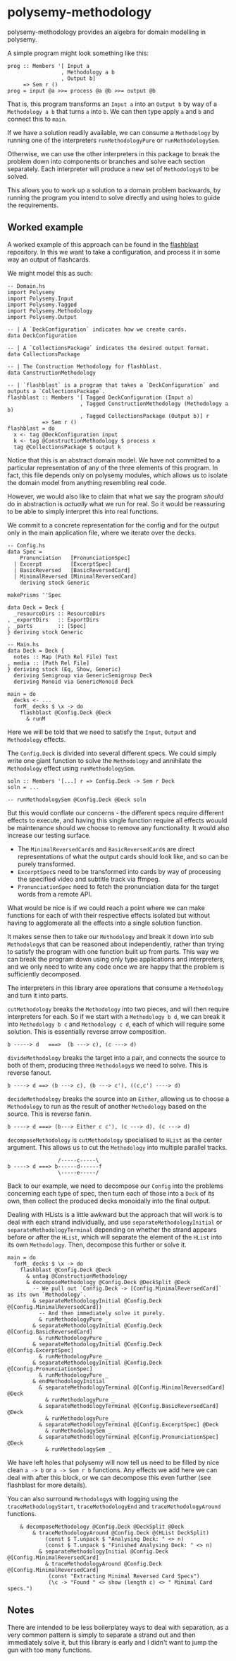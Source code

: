 # polysemy-methodology

polysemy-methodology provides an algebra for domain modelling in polysemy.

A simple program might look something like this:

```
prog :: Members '[ Input a
                 , Methodology a b
                 , Output b]
     => Sem r ()
prog = input @a >>= process @a @b >>= output @b
```

That is, this program transforms an `Input a` into an `Output b` by way of a
`Methodology a b` that turns `a` into `b`. We can then type apply `a` and `b`
and connect this to `main`.

If we have a solution readily available, we can consume a `Methodology` by
running one of the interpreters `runMethodologyPure` or `runMethodologySem`.

Otherwise, we can use the other interpreters in this package to break the
problem down into components or branches and solve each section separately.
Each interpreter will produce a new set of `Methodology`s to be solved.

This allows you to work up a solution to a domain problem backwards, by running
the program you intend to solve directly and using holes to guide the
requirements.

## Worked example

A worked example of this approach can be found in the
[flashblast](https://gitlab.com/homotopic-tech/flashblast)
repository. In this we want to take a configuration,
and process it in some way an output of flashcards.

We might model this as such:

```
-- Domain.hs
import Polysemy
import Polysemy.Input
import Polysemy.Tagged
import Polysemy.Methodology
import Polysemy.Output

-- | A `DeckConfiguration` indicates how we create cards.
data DeckConfiguration

-- | A `CollectionsPackage` indicates the desired output format.
data CollectionsPackage

-- | The Construction Methodology for flashblast.
data ConstructionMethodology

-- | `flashblast` is a program that takes a `DeckConfiguration` and outputs a `CollectionsPackage`.
flashblast :: Members '[ Tagged DeckConfiguration (Input a)
                       , Tagged ConstructionMethodology (Methodology a b)
                       , Tagged CollectionsPackage (Output b)] r
           => Sem r ()
flashblast = do
  x <- tag @DeckConfiguration input
  k <- tag @ConstructionMethodology $ process x
  tag @CollectionsPackage $ output k
```

Notice that this is an abstract domain model. We have not committed to
a particular representation of any of the three elements of this program.
In fact, this file depends only on polysemy modules, which allows
us to isolate the domain model from anything resembling real code.

However, we would also like to claim that what we say the program *should*
do in abstraction is *actually* what we run for real. So it would be
reassuring to be able to simply interpret this into real functions.

We commit to a concrete representation for the config and for
the output only in the main application file, where we iterate over
the decks.

```
-- Config.hs
data Spec =
    Pronunciation   [PronunciationSpec]
  | Excerpt         [ExcerptSpec]
  | BasicReversed   [BasicReversedCard]
  | MinimalReversed [MinimalReversedCard]
    deriving stock Generic

makePrisms ''Spec

data Deck = Deck {
  _resourceDirs :: ResourceDirs
, _exportDirs   :: ExportDirs
, _parts        :: [Spec]
} deriving stock Generic
```

```
-- Main.hs
data Deck = Deck {
  notes :: Map (Path Rel File) Text
, media :: [Path Rel File]
} deriving stock (Eq, Show, Generic)
  deriving Semigroup via GenericSemigroup Deck
  deriving Monoid via GenericMonoid Deck

main = do
  decks <- ...
  forM_ decks $ \x -> do
    flashblast @Config.Deck @Deck
      & runM
```

Here we will be told that we need to satisfy the `Input`, `Output` and
`Methodology` effects.

The `Config.Deck` is divided into several different specs. We could simply
write one giant function to solve the `Methodology` and annihilate the 
`Methodology` effect using `runMethodologySem`.

```
soln :: Members '[...] r => Config.Deck -> Sem r Deck
soln = ...

-- runMethodologySem @Config.Deck @Deck soln
```

But this would conflate our concerns - the different specs require different
effects to execute, and having this single function require all effects
wouuld be maintenance should we choose to remove any functionality. It
would also increase our testing surface.

* The `MinimalReversedCard`s and `BasicReversedCard`s are direct
  representations of what the output cards should look like, and so can be
purely transformed.
* `ExcerptSpec`s need to be transformed into cards by way of processing
  the specified video and subtitle track via ffmpeg.
* `PronunciationSpec` need to fetch the pronunciation data for the target
  words from a remote API.

What would be nice is if we could reach a point where we can make functions
for each of with their respective effects isolated but without having to
agglomerate all the effects into a single solution function.

It makes sense then to take our `Methodology` and break it down into sub
`Methodology`s that can be reasoned about independently, rather than trying
to satisfy the program with one function built up from parts. This way
we can break the program down using only type applications and interpreters,
and we only need to write any code once we are happy that the problem is
sufficiently decomposed.

The interpreters in this library aree operations that consume a `Methodology`
and turn it into parts.

`cutMethodology` breaks the `Methodology` into two pieces, and will then
require interpreters for each. So if we start with a `Methodology b d`, we
can break it into `Methodology b c` and `Methodology c d`, each of which
will require some solution. This is essentially reverse arrow composition.

```
b -----> d   ===>  (b ---> c), (c ---> d)
```

`divideMethodology` breaks the target into a pair, and connects
the source to both of them, producing three `Methodology`s we need to solve. This is reverse fanout.

```
b ----> d ==> (b ---> c), (b ---> c'), ((c,c') ----> d)
```

`decideMethodology` breaks the source into an `Either`, allowing us to
choose a `Methodology` to run as the result of another `Methodology`
based on the source. This is reverse fanin.

```
b ----> d ===> (b---> Either c c'), (c ---> d), (c ---> d)
```

`decomposeMethodology` is `cutMethodology` specialised to
`HList` as the center argument. This allows us to cut the
`Methodology` into multiple parallel tracks.

```
                /-----c-----\
b ----> d ===> b------d------f
                \-----e-----/
```

Back to our example, we need to decompose our `Config` into
the problems concerning each type of spec, then turn
each of those into a `Deck` of its own, then collect the
produced decks monoidally into the final output.

Dealing with HLists is a little awkward but the approach that
will work is to deal with each strand individually, and use
`separateMethodologyInitial` or `separateMethodologyTerminal`
depending on whether the strand appears before or after the
`HList`, which will separate the element of the `HList` into
its own `Methodology`. Then, decompose this further or solve
it.

```
main = do
  forM_ decks $ \x -> do
    flashblast @Config.Deck @Deck
      & untag @ConstructionMethodology
      & decomposeMethodology @Config.Deck @DeckSplit @Deck
        -- We pull out `Config.Deck -> [Config.MinimalReversedCard]` as its own `Methodology`.
        & separateMethodologyInitial @Config.Deck @[Config.MinimalReversedCard])
          -- And then immediately solve it purely.
          & runMethodologyPure _
        & separateMethodologyInitial @Config.Deck @[Config.BasicReversedCard]
          & runMethodologyPure _
        & separateMethodologyInitial @Config.Deck @[Config.ExcerptSpec]
          & runMethodologyPure _
        & separateMethodologyInitial @Config.Deck @[Config.PronunciationSpec]
          & runMethodologyPure _
        & endMethodologyInitial
          & separateMethodologyTerminal @[Config.MinimalReversedCard] @Deck
            & runMethodologyPure _
          & separateMethodologyTerminal @[Config.BasicReversedCard] @Deck
            & runMethodologyPure _
          & separateMethodologyTerminal @[Config.ExcerptSpec] @Deck
            & runMethodologySem _
          & separateMethodologyTerminal @[Config.PronunciationSpec] @Deck
            & runMethodologySem _
```

We have left holes that polysemy will now tell us need to be
filled by nice clean `a -> b` or `a -> Sem r b` functions.
Any effects we add here we can deal with after this block, or
we can decompose this even further (see flashblast for more details).

You can also surround `Methodology`s with logging using the
`traceMethodologyStart`, `traceMethodologyEnd` and `traceMethodologyAround`
functions.

```
    & decomposeMethodology @Config.Deck @DeckSplit @Deck
        & traceMethodologyAround @Config.Deck @(HList DeckSplit)
            (const $ T.unpack $ "Analysing Deck: " <> n)
            (const $ T.unpack $ "Finished Analysing Deck: " <> n)
          & separateMethodologyInitial @Config.Deck @[Config.MinimalReversedCard]
            & traceMethodologyAround @Config.Deck @[Config.MinimalReversedCard]
             (const "Extracting Minimal Reversed Card Specs")
             (\c -> "Found " <> show (length c) <> " Minimal Card specs.")
```

## Notes

There are intended to be less boilerplatey ways to deal with
separation, as a very common pattern is simply to separate a
strand out and then immediately solve it, but this library is
early and I didn't want to jump the gun with too many
functions.
